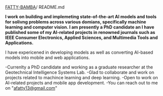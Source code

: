 [FATTY-BAMBA](https://github.com/FATTY-BAMBA)/ README.md

**I work on building and implemeting state-of-the-art AI models and tools for solivng problems across various domians, specifically machine learning and computer vision. I am presently a PhD candidate an I have published some of my AI-related projects in renowned journals such as IEEE Consumer Electronics, Applied Sciences, and Multimedia Tools and Applications.**

I have expericened in developing models as well as converting AI-based models into mobile and web applications.

-Currenlty a PhD candidate and working as a graduate researcher at the Geotechnical Intelligence Systems Lab.
-Glad to collaborate and work on projects related to machince learning and deep learning.
-Open to work on AI-related projects and mobile app development.
-You can reach out to me on "afatty13@gmail.com"

<!--
**FATTY-BAMBA/FATTY-BAMBA** is a ✨ _special_ ✨ repository because its `README.md` (this file) appears on your GitHub profile.

Here are some ideas to get you started:

- 🔭 I’m currently working on ...
- 🌱 I’m currently learning ...
- 👯 I’m looking to collaborate on ...
- 🤔 I’m looking for help with ...
- 💬 Ask me about ...
- 📫 How to reach me: ...
- 😄 Pronouns: ...
- ⚡ Fun fact: ...
-->
